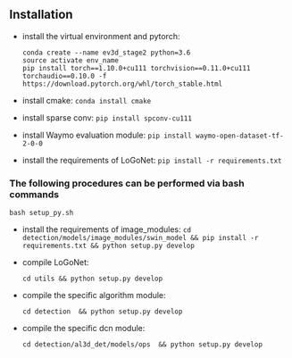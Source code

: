 ## Installation
- install the virtual environment and pytorch:
  ```
  conda create --name ev3d_stage2 python=3.6
  source activate env_name
  pip install torch==1.10.0+cu111 torchvision==0.11.0+cu111 torchaudio==0.10.0 -f https://download.pytorch.org/whl/torch_stable.html
  ```

- install cmake: `conda install cmake`

- install sparse conv: `pip install spconv-cu111`

- install Waymo evaluation module: `pip install waymo-open-dataset-tf-2-0-0`

- install the requirements of LoGoNet: `pip install -r requirements.txt`

### The following procedures can be performed via bash commands
```
bash setup_py.sh
```

- install the requirements of image_modules: `cd detection/models/image_modules/swin_model && pip install -r requirements.txt && python setup.py develop`

- compile LoGoNet:
  ```
  cd utils && python setup.py develop
  ```
- compile the specific algorithm module:
  ```
  cd detection  && python setup.py develop
  ```
- compile the specific dcn module:
  ```
  cd detection/al3d_det/models/ops  && python setup.py develop
  ```